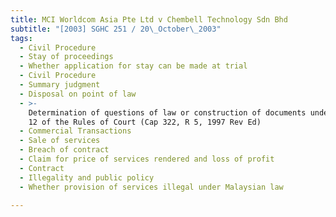 ```yaml
---
title: MCI Worldcom Asia Pte Ltd v Chembell Technology Sdn Bhd
subtitle: "[2003] SGHC 251 / 20\_October\_2003"
tags:
  - Civil Procedure
  - Stay of proceedings
  - Whether application for stay can be made at trial
  - Civil Procedure
  - Summary judgment
  - Disposal on point of law
  - >-
    Determination of questions of law or construction of documents under O 14 r
    12 of the Rules of Court (Cap 322, R 5, 1997 Rev Ed)
  - Commercial Transactions
  - Sale of services
  - Breach of contract
  - Claim for price of services rendered and loss of profit
  - Contract
  - Illegality and public policy
  - Whether provision of services illegal under Malaysian law

---
```


